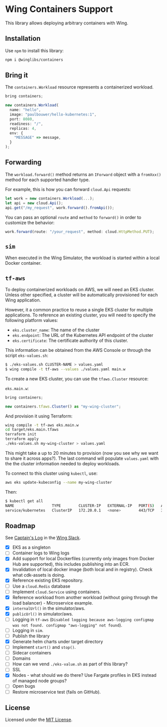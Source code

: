 # Wing Containers Support

This library allows deploying arbitrary containers with Wing.

## Installation

Use `npm` to install this library:

```sh
npm i @winglibs/containers
```

## Bring it

The `containers.Workload` resource represents a containerized workload.

```js
bring containers;

new containers.Workload(
  name: "hello",
  image: "paulbouwer/hello-kubernetes:1",
  port: 8080,
  readiness: "/",
  replicas: 4,
  env: {
    "MESSAGE" => message,
  }
);
```

## Forwarding

The `workload.forward()` method returns an `IForward` object with a `fromXxx()` method for each
supported handler type.

For example, this is how you can forward `cloud.Api` requests:

```js
let work = new containers.Workload(...);
let api = new cloud.Api();
api.get("/my_request", work.forward().fromApi());
```

You can pass an optional `route` and `method` to `forward()` in order to customize the behavior:

```js
work.forward(route: "/your_request", method: cloud.HttpMethod.PUT);
```

## `sim`

When executed in the Wing Simulator, the workload is started within a local Docker container.

## `tf-aws`

To deploy containerized workloads on AWS, we will need an EKS cluster. Unless other specified, a
cluster will be automatically provisioned for each Wing application.

However, it a common practice to reuse a single EKS cluster for multiple applications. To reference
an existing cluster, you will need to specify the following platform values:

* `eks.cluster_name`: The name of the cluster
* `eks.endpoint`: The URL of the Kubernetes API endpoint of the cluster
* `eks.certificate`: The certificate authority of this cluster.

This information can be obtained from the AWS Console or through the script `eks-values.sh`:

```sh
$ ./eks-values.sh CLUSTER-NAME > values.yaml
$ wing compile -t tf-aws --values ./values.yaml main.w
```

To create a new EKS cluster, you can use the `tfaws.Cluster` resource:

`eks.main.w`:

```js
bring containers;

new containers.tfaws.Cluster() as "my-wing-cluster";
```

And provision it using Terraform:

```sh
wing compile -t tf-aws eks.main.w
cd target/eks.main.tfaws
terraform init
terraform apply
./eks-values.sh my-wing-cluster > values.yaml
```

This might take a up to 20 minutes to provision (now you see why we want to share it across apps?).
The last command will populate `values.yaml` with the the cluster information needed to deploy
workloads.

To connect to this cluster using `kubectl`, use:

```sh
aws eks update-kubeconfig --name my-wing-cluster
```

Then:

```sh
$ kubectl get all
NAME                 TYPE        CLUSTER-IP   EXTERNAL-IP   PORT(S)   AGE
service/kubernetes   ClusterIP   172.20.0.1   <none>        443/TCP   36m
```

## Roadmap

See [Captain's Log](https://winglang.slack.com/archives/C047QFSUL5R/p1696868156845019) in the [Wing
Slack](https://t.winglang.io).

- [x] EKS as a singleton
- [ ] Container logs to Wing logs
- [x] Add support for local Dockerfiles (currently only images from Docker Hub are supported), this
      includes publishing into an ECR.
- [x] Invalidation of local docker image (both local and in registry). Check what cdk-assets is
  doing.
- [x] Reference existing EKS repository.
- [ ] Use a `cloud.Redis` database
- [ ] Implement `cloud.Service` using containers.
- [x] Reference workload from another workload (without going through the load balancer) - Microservice example.
- [x] `internalUrl()` in the simulator/aws.
- [x] `publicUrl()` in simulator/aws.
- [ ] Logging in `tf-aws` (`Disabled logging because aws-logging configmap was not found. configmap
  "aws-logging" not found`).
- [ ] Logging in `sim`.
- [ ] Publish the library
- [x] Generate helm charts under target directory
- [ ] Implement `start()` and `stop()`.
- [ ] Sidecar containers
- [ ] Domains
- [ ] How can we vend `./eks-value.sh` as part of this library?
- [ ] SSL
- [x] Nodes - what should we do there? Use Fargate profiles in EKS instead of managed node groups?
- [ ] Open bugs
- [ ] Restore microservice test (fails on GitHub).

## License

Licensed under the [MIT License](./LICENSE).